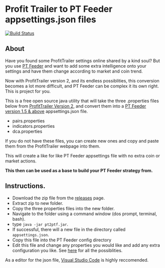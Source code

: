 # Profit Trailer to PT Feeder appsettings.json files

[![Build Status](https://travis-ci.org/mehtadone/PT2PTF.svg?branch=master)](https://travis-ci.org/mehtadone/PT2PTF)

## About

Have you found some ProfitTrailer settings online shared by a kind soul? But you use [PT Feeder](https://wiki.ptfeeder.co/) and want to add some extra intelligence onto your settings and have them change according to market and coin trend. 

Now with ProfitTrailer version 2, and its endless possiblities, this conversion becomes a lot more difficult, and PT Feeder can be complex it its own right. This is project for you. 

This is a free open source java utility that will take the three .properties files below from [ProfitTrailer Version 2](https://github.com/taniman/profit-trailer), and convert them into a [PT Feeder version 1.5 & above](https://github.com/mehtadone/PTFeeder) appsettings.json file. 

- pairs.properties
- indicators.properties
- dca.properties

If you do not have these files, you can create new ones and copy and paste them from the ProfitTrailer webpage into them. 

This will create a like for like PT Feeder appsettings file with no extra coin or market actions. 

**This then can be used as a base to build your PT Feeder strategy from.** 

## Instructions. 

- Download the zip file from the [releases](https://github.com/mehtadone/PT2PTF/releases) page. 
- Extract zip to new folder. 
- Copy the three properties files into the new folder. 
- Navigate to the folder using a command window (dos prompt, terminal, bash).
- type `java -jar pt2ptf.jar`.
- If successful, there will a new file in the directory called `appsettings.json`.
- Copy this file into the PT Feeder config directory
- Edit this file and change any properties you would like and add any extra configuration you like. See [here](https://wiki.ptfeeder.co/configuration.html#section-groupings) for all the possiblities. 

As a editor for the json file, [Visual Studio Code](https://code.visualstudio.com) is highly reccomended. 
